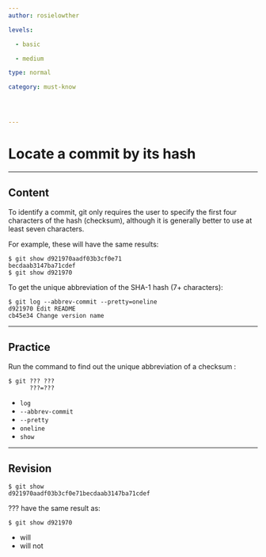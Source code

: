 ```yaml
---
author: rosielowther

levels:

  - basic

  - medium

type: normal

category: must-know




---
```


# Locate a commit by its hash

---
## Content

To identify a commit, git only requires the user to specify the first four characters of the hash (checksum), although it is generally better to use at least seven characters.

For example, these will have the same results:
```
$ git show d921970aadf03b3cf0e71
becdaab3147ba71cdef
$ git show d921970
```

To get the unique abbreviation of the SHA-1 hash (7+ characters):
```
$ git log --abbrev-commit --pretty=oneline
d921970 Edit README
cb45e34 Change version name 
```

---
## Practice

Run the command to find out the unique abbreviation of a checksum :
```
$ git ??? ???
      ???=???
```

* `log`
* `--abbrev-commit`
* `--pretty`
* `oneline`
* `show`

---
## Revision

```
$ git show 
d921970aadf03b3cf0e71becdaab3147ba71cdef
```
??? have the same result as:
```
$ git show d921970
```

* will
* will not

 
